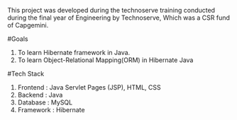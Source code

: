 This project was developed during the technoserve training conducted during the final year of Engineering by Technoserve, Which was a CSR fund of Capgemini.

#Goals
1. To learn Hibernate framework in Java.
2. To learn Object-Relational Mapping(ORM) in Hibernate Java

#Tech Stack
1. Frontend : Java Servlet Pages (JSP), HTML, CSS
2. Backend : Java
3. Database : MySQL
4. Framework : Hibernate
